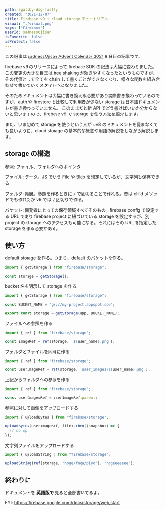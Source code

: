 ```yaml
---
path: /gatsby-dsg-fastly
created: "2021-12-07"
title: Firebase v9 + cloud storage チュートリアル
visual: "./visual.png"
tags: ["Firebase"]
userId: sadnessOjisan
isFavorite: false
isProtect: false
---
```


この記事は [sadnessOjisan Advent Calendar 2021](https://adventar.org/calendars/7015) 8 日目の記事です。

firebase v9 のリリースによって firebase SDK の記法は大幅に変わりました。
この変更の大きな目玉は tree shaking が効きやすくなったというものですが、その代償として全てを chain して書くことができなくなり、様々な関数を組み合わせて書いていくスタイルへとなりました。

そのためドキュメントは大幅に書き換える必要があり実際書き換わっているのですが、auth や firestore と比較して利用者が少ない storage は日本語ドキュメントが書き換わっていません。
このままだと新 API でどう書けばいいか分からないと思いますので、firebase v9 で storage を使う方法を紹介します。

また、いま初めて storage を使うという人が ~v8 のドキュメントを読まなくても良いように、cloud storage の基本的な概念や用語の解説をしながら解説します。

## storage の構造

参照: ファイル、フォルダへのポインタ

ファイル: データ。JS でいう File や Blob を想定しているが、文字列も保存できる

フォルダ: 階層。参照を作るときに `/` で区切ることで作れる。昔は child メソッドでも作れたが v9 では `/` 区切りで作る。

バケット: 開発者にとっての保存領域すべてそのもの。firebase config で設定する URL であり firebase project に紐づいている storage を設定するが、別 project の storage へのアクセスも可能になる。それにはその URL を指定した storage を作る必要がある。

## 使い方

default storage を作る。つまり、default のバケットを作る。

```js
import { getStorage } from "firebase/storage";

const storage = getStorage();
```

bucket 名を明示して storage を作る

```js
import { getStorage } from "firebase/storage";

const BUCKET_NAME = "gs://my-project.appspot.com";

export const storage = getStorage(app, BUCKET_NAME);
```

ファイルへの参照を作る

```js
import { ref } from "firebase/storage";

const imageRef = ref(storage, `${user_name}.png`);
```

フォルダとファイルを同時に作る

```js
import { ref } from "firebase/storage";

const userImageRef = ref(storage, `user_images/${user_name}.png`);
```

上記からフォルダへの参照を作る

```js
import { ref } from "firebase/storage";

const userImagesRef = userImageRef.parent;
```

参照に対して画像をアップロードする

```js
import { uploadBytes } from "firebase/storage";

uploadBytes(userImageRef, file).then((snapshot) => {
  // no op
});
```

文字列ファイルをアップロードする

```js
import { uploadString } from "firebase/storage";

uploadString(ref(storage, "hoge/fuga/piyo"), "hogeeeeeee");
```

## 終わりに

ドキュメントを **英語版で** 見ると全部書いてるよ。

FYI: https://firebase.google.com/docs/storage/web/start
